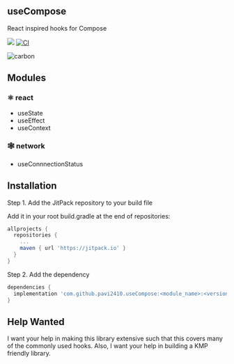 useCompose
---

React inspired hooks for Compose

[![](https://jitpack.io/v/pavi2410/useCompose.svg)](https://jitpack.io/#pavi2410/useCompose) [![CI](https://github.com/pavi2410/useCompose/actions/workflows/ci.yml/badge.svg)](https://github.com/pavi2410/useCompose/actions/workflows/ci.yml)

![carbon](https://user-images.githubusercontent.com/28837746/146000979-428e294d-425c-448b-a5e4-66110ab81100.png)

## Modules

### ⚛ react
- useState
- useEffect
- useContext

### 🕸 network
- useConnnectionStatus

## Installation

Step 1. Add the JitPack repository to your build file 

Add it in your root build.gradle at the end of repositories:
```gradle
allprojects {
  repositories {
    ...
    maven { url 'https://jitpack.io' }
  }
}
```

Step 2. Add the dependency
```gradle
dependencies {
  implementation 'com.github.pavi2410.useCompose:<module_name>:<version>'
}
```

## Help Wanted
I want your help in making this library extensive such that this covers many of the commonly used hooks. Also, I want your help in building a KMP friendly library.
